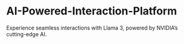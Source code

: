 # AI-Powered-Interaction-Platform
Experience seamless interactions with Llama 3, powered by NVIDIA’s cutting-edge AI.
